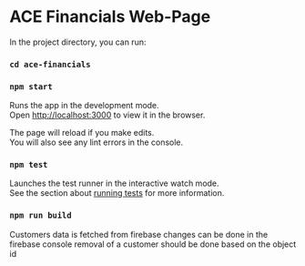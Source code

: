 # ACE Financials Web-Page

In the project directory, you can run:

### `cd ace-financials`
### `npm start`

Runs the app in the development mode.\
Open [http://localhost:3000](http://localhost:3000) to view it in the browser.

The page will reload if you make edits.\
You will also see any lint errors in the console.

### `npm test`

Launches the test runner in the interactive watch mode.\
See the section about [running tests](https://facebook.github.io/create-react-app/docs/running-tests) for more information.

### `npm run build`

Customers data is fetched from firebase
changes can be done in the firebase console
removal of a customer should be done based on the object id

